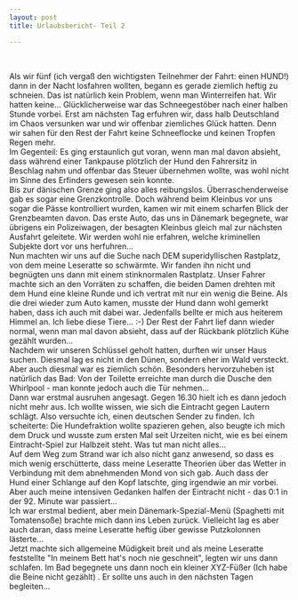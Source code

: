 ```yaml
---
layout: post
title: Urlaubsbericht- Teil 2

---
```


 

Als wir fünf (ich vergaß den wichtigsten Teilnehmer der Fahrt: einen HUND!) dann in der Nacht losfahren wollten, begann es gerade ziemlich heftig zu schneien. Das ist natürlich kein Problem, wenn man Winterreifen hat. Wir hatten keine... Glücklicherweise war das Schneegestöber nach einer halben Stunde vorbei. Erst am nächsten Tag erfuhren wir, dass halb Deutschland im Chaos versunken war und wir offenbar ziemliches Glück hatten. Denn wir sahen für den Rest der Fahrt keine Schneeflocke und keinen Tropfen Regen mehr.  
Im Gegenteil: Es ging erstaunlich gut voran, wenn man mal davon absieht, dass während einer Tankpause plötzlich der Hund den Fahrersitz in Beschlag nahm und offenbar das Steuer übernehmen wollte, was wohl nicht im Sinne des Erfinders gewesen sein konnte.  
Bis zur dänischen Grenze ging also alles reibungslos. Überraschenderweise gab es sogar eine Grenzkontrolle. Doch während beim Kleinbus vor uns sogar die Pässe kontrolliert wurden, kamen wir mit einem scharfen Blick der Grenzbeamten davon. Das erste Auto, das uns in Dänemark begegnete, war übrigens ein Polizeiwagen, der besagten Kleinbus gleich mal zur nächsten Ausfahrt geleitete. Wir werden wohl nie erfahren, welche kriminellen Subjekte dort vor uns herfuhren...  
Nun machten wir uns auf die Suche nach DEM superidyllischen Rastplatz, von dem meine Leseratte so schwärmte. Wir fanden ihn nicht und begnügten uns dann mit einem stinknormalen Rastplatz. Unser Fahrer machte sich an den Vorräten zu schaffen, die beiden Damen drehten mit dem Hund eine kleine Runde und ich vertrat mit nur ein wenig die Beine. Als die drei wieder zum Auto kamen, musste der Hund dann wohl gemerkt haben, dass ich auch mit dabei war. Jedenfalls bellte er mich aus heiterem Himmel an. Ich liebe diese Tiere... :-) Der Rest der Fahrt lief dann wieder normal, wenn man mal davon absieht, dass auf der Rückbank plötzlich Kühe gezählt wurden...  
Nachdem wir unseren Schlüssel geholt hatten, durften wir unser Haus suchen. Diesmal lag es nicht in den Dünen, sondern eher im Wald versteckt. Aber auch diesmal war es ziemlich schön. Besonders hervorzuheben ist natürlich das Bad: Von der Toilette erreichte man durch die Dusche den Whirlpool - man konnte jedoch auch die Tür nehmen...  
Dann war erstmal ausruhen angesagt. Gegen 16.30 hielt ich es dann jedoch nicht mehr aus. Ich wollte wissen, wie sich die Eintracht gegen Lautern schlägt. Also versuchte ich, einen deutschen Sender zu finden. Ich scheiterte: Die Hundefraktion wollte spazieren gehen, also beugte ich mich dem Druck und wusste zum ersten Mal seit Urzeiten nicht, wie es bei einem Eintracht-Spiel zur Halbzeit steht. Was tut man nicht alles...  
Auf dem Weg zum Strand war ich also nicht ganz anwesend, so dass es mich wenig erschütterte, dass meine Leseratte Theorien über das Wetter in Verbindung mit dem abnehmenden Mond von sich gab. Auch dass der Hund einer Schlange auf den Kopf latschte, ging irgendwie an mir vorbei. Aber auch meine intensiven Gedanken halfen der Eintracht nicht - das 0:1 in der 92. Minute war passiert...  
Ich war erstmal bedient, aber mein Dänemark-Spezial-Menü (Spaghetti mit Tomatensoße) brachte mich dann ins Leben zurück. Vielleicht lag es aber auch daran, dass meine Leseratte heftig über gewisse Putzkolonnen lästerte...  
Jetzt machte sich allgemeine Müdigkeit breit und als meine Leseratte feststellte "In meinem Bett hat's noch nie geschneit", legten wir uns dann schlafen. Im Bad begegnete uns dann noch ein kleiner XYZ-Füßer (Ich habe die Beine nicht gezählt) . Er sollte uns auch in den nächsten Tagen begleiten...
